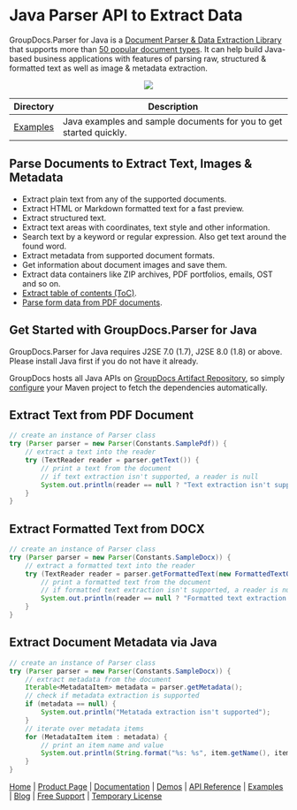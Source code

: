 # Java Parser API to Extract Data

GroupDocs.Parser for Java is a [Document Parser & Data Extraction Library](https://products.groupdocs.com/parser/java) that supports more than [50 popular document types](https://docs.groupdocs.com/parser/java/supported-document-formats/). It can help build Java-based business applications with features of parsing raw, structured & formatted text as well as image & metadata extraction.

<p align="center">
  <a title="Download complete GroupDocs.Parser for Java source code" href="https://github.com/groupdocs-parser/GroupDocs.Parser-for-Java/archive/master.zip"> 
    <img src="https://camo.githubusercontent.com/11839cd752a2d367f3149c7bee1742b68e4a4d37/68747470733a2f2f7261772e6769746875622e636f6d2f4173706f73654578616d706c65732f6a6176612d6578616d706c65732d64617368626f6172642f6d61737465722f696d616765732f646f776e6c6f61645a69702d427574746f6e2d4c617267652e706e67" data-canonical-src="https://raw.github.com/AsposeExamples/java-examples-dashboard/master/images/downloadZip-Button-Large.png" style="max-width:100%;">
  </a>
</p>

Directory | Description
--------- | -----------
[Examples](https://github.com/groupdocs-parser/GroupDocs.Parser-for-Java/tree/master/Examples)  | Java examples and sample documents for you to get started quickly. 

## Parse Documents to Extract Text, Images & Metadata

- Extract plain text from any of the supported documents.
- Extract HTML or Markdown formatted text for a fast preview.
- Extract structured text.
- Extract text areas with coordinates, text style and other information.
- Search text by a keyword or regular expression. Also get text around the found word.
- Extract metadata from supported document formats.
- Get information about document images and save them.
- Extract data containers like ZIP archives, PDF portfolios, emails, OST and so on.
- [Extract table of contents (ToC)](https://docs.groupdocs.com/parser/java/extract-table-of-contents/).
- [Parse form data from PDF documents](https://docs.groupdocs.com/parser/java/extract-data-from-pdf-forms/).


## Get Started with GroupDocs.Parser for Java

GroupDocs.Parser for Java requires J2SE 7.0 (1.7), J2SE 8.0 (1.8) or above. Please install Java first if you do not have it already. 

GroupDocs hosts all Java APIs on [GroupDocs Artifact Repository](https://artifact.groupdocs.com/webapp/#/artifacts/browse/tree/General/repo/com/groupdocs/groupdocs-parser), so simply [configure](https://docs.groupdocs.com/parser/java/installation/) your Maven project to fetch the dependencies automatically.

## Extract Text from PDF Document

```java
// create an instance of Parser class
try (Parser parser = new Parser(Constants.SamplePdf)) {
    // extract a text into the reader
    try (TextReader reader = parser.getText()) {
        // print a text from the document
        // if text extraction isn't supported, a reader is null
        System.out.println(reader == null ? "Text extraction isn't supported" : reader.readToEnd());
    }
}
```

## Extract Formatted Text from DOCX

```java
// create an instance of Parser class
try (Parser parser = new Parser(Constants.SampleDocx)) {
    // extract a formatted text into the reader
    try (TextReader reader = parser.getFormattedText(new FormattedTextOptions(FormattedTextMode.Html))) {
        // print a formatted text from the document
        // if formatted text extraction isn't supported, a reader is null
        System.out.println(reader == null ? "Formatted text extraction isn't suppported" : reader.readToEnd());
    }
}

```

## Extract Document Metadata via Java

```java
// create an instance of Parser class
try (Parser parser = new Parser(Constants.SampleDocx)) {
    // extract metadata from the document
    Iterable<MetadataItem> metadata = parser.getMetadata();
    // check if metadata extraction is supported
    if (metadata == null) {
        System.out.println("Metatada extraction isn't supported");
    }
    // iterate over metadata items
    for (MetadataItem item : metadata) {
        // print an item name and value
        System.out.println(String.format("%s: %s", item.getName(), item.getValue()));
    }
}

```

[Home](https://www.groupdocs.com/) | [Product Page](https://products.groupdocs.com/parser/java) | [Documentation](https://docs.groupdocs.com/parser/java/) | [Demos](https://products.groupdocs.app/parser/family) | [API Reference](https://apireference.groupdocs.com/java/parser) | [Examples](https://github.com/groupdocs-parser/GroupDocs.parser-for-Java/tree/master/Examples) | [Blog](https://blog.groupdocs.com/category/parser/) | [Free Support](https://forum.groupdocs.com/c/parser) | [Temporary License](https://purchase.groupdocs.com/temporary-license)
